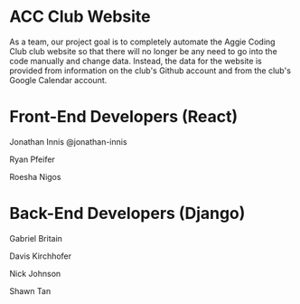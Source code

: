 # ACC Club Website
As a team, our project goal is to completely automate the Aggie Coding Club club website so that there will no longer be any need to go into the code manually and change data. Instead, the data for the website is provided from information on the club's Github account and from the club's Google Calendar account.

# Front-End Developers (React)
Jonathan Innis @jonathan-innis

Ryan Pfeifer

Roesha Nigos

# Back-End Developers (Django)
Gabriel Britain

Davis Kirchhofer

Nick Johnson

Shawn Tan
